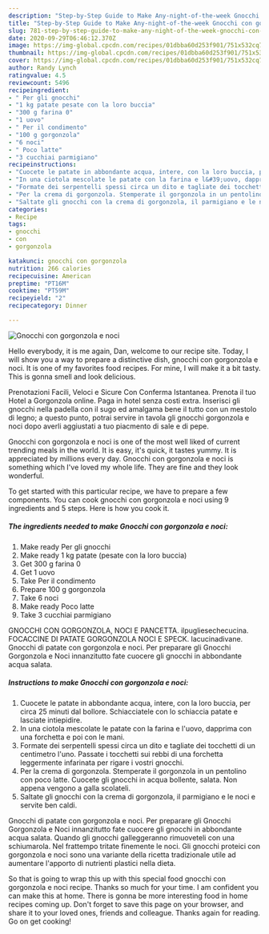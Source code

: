```yaml
---
description: "Step-by-Step Guide to Make Any-night-of-the-week Gnocchi con gorgonzola e noci"
title: "Step-by-Step Guide to Make Any-night-of-the-week Gnocchi con gorgonzola e noci"
slug: 781-step-by-step-guide-to-make-any-night-of-the-week-gnocchi-con-gorgonzola-e-noci
date: 2020-09-29T06:46:12.370Z
image: https://img-global.cpcdn.com/recipes/01dbba60d253f901/751x532cq70/gnocchi-con-gorgonzola-e-noci-recipe-main-photo.jpg
thumbnail: https://img-global.cpcdn.com/recipes/01dbba60d253f901/751x532cq70/gnocchi-con-gorgonzola-e-noci-recipe-main-photo.jpg
cover: https://img-global.cpcdn.com/recipes/01dbba60d253f901/751x532cq70/gnocchi-con-gorgonzola-e-noci-recipe-main-photo.jpg
author: Randy Lynch
ratingvalue: 4.5
reviewcount: 5496
recipeingredient:
- " Per gli gnocchi"
- "1 kg patate pesate con la loro buccia"
- "300 g farina 0"
- "1 uovo"
- " Per il condimento"
- "100 g gorgonzola"
- "6 noci"
- " Poco latte"
- "3 cucchiai parmigiano"
recipeinstructions:
- "Cuocete le patate in abbondante acqua, intere, con la loro buccia, per circa 25 minuti dal bollore. Schiacciatele con lo schiaccia patate e lasciate intiepidire."
- "In una ciotola mescolate le patate con la farina e l&#39;uovo, dapprima con una forchetta e poi con le mani."
- "Formate dei serpentelli spessi circa un dito e tagliate dei tocchetti di un centimetro l&#39;uno. Passate i tocchetti sui rebbi di una forchetta leggermente infarinata per rigare i vostri gnocchi."
- "Per la crema di gorgonzola. Stemperate il gorgonzola in un pentolino con poco latte. Cuocete gli gnocchi in acqua bollente, salata. Non appena vengono a galla scolateli."
- "Saltate gli gnocchi con la crema di gorgonzola, il parmigiano e le noci e servite ben caldi."
categories:
- Recipe
tags:
- gnocchi
- con
- gorgonzola

katakunci: gnocchi con gorgonzola 
nutrition: 266 calories
recipecuisine: American
preptime: "PT16M"
cooktime: "PT59M"
recipeyield: "2"
recipecategory: Dinner

---
```



![Gnocchi con gorgonzola e noci](https://img-global.cpcdn.com/recipes/01dbba60d253f901/751x532cq70/gnocchi-con-gorgonzola-e-noci-recipe-main-photo.jpg)

Hello everybody, it is me again, Dan, welcome to our recipe site. Today, I will show you a way to prepare a distinctive dish, gnocchi con gorgonzola e noci. It is one of my favorites food recipes. For mine, I will make it a bit tasty. This is gonna smell and look delicious.

Prenotazioni Facili, Veloci e Sicure Con Conferma Istantanea. Prenota il tuo Hotel a Gorgonzola online. Paga in hotel senza costi extra. Inserisci gli gnocchi nella padella con il sugo ed amalgama bene il tutto con un mestolo di legno; a questo punto, potrai servire in tavola gli gnocchi gorgonzola e noci dopo averli aggiustati a tuo piacmento di sale e di pepe.

Gnocchi con gorgonzola e noci is one of the most well liked of current trending meals in the world. It is easy, it's quick, it tastes yummy. It is appreciated by millions every day. Gnocchi con gorgonzola e noci is something which I've loved my whole life. They are fine and they look wonderful.


To get started with this particular recipe, we have to prepare a few components. You can cook gnocchi con gorgonzola e noci using 9 ingredients and 5 steps. Here is how you cook it.

<!--inarticleads1-->

##### The ingredients needed to make Gnocchi con gorgonzola e noci:

1. Make ready  Per gli gnocchi
1. Make ready 1 kg patate (pesate con la loro buccia)
1. Get 300 g farina 0
1. Get 1 uovo
1. Take  Per il condimento
1. Prepare 100 g gorgonzola
1. Take 6 noci
1. Make ready  Poco latte
1. Take 3 cucchiai parmigiano


GNOCCHI CON GORGONZOLA, NOCI E PANCETTA. ilpugliesechecucina. FOCACCINE DI PATATE GORGONZOLA NOCI E SPECK. lacucinadivane. Gnocchi di patate con gorgonzola e noci. Per preparare gli Gnocchi Gorgonzola e Noci innanzitutto fate cuocere gli gnocchi in abbondante acqua salata. 

<!--inarticleads2-->

##### Instructions to make Gnocchi con gorgonzola e noci:

1. Cuocete le patate in abbondante acqua, intere, con la loro buccia, per circa 25 minuti dal bollore. Schiacciatele con lo schiaccia patate e lasciate intiepidire.
1. In una ciotola mescolate le patate con la farina e l&#39;uovo, dapprima con una forchetta e poi con le mani.
1. Formate dei serpentelli spessi circa un dito e tagliate dei tocchetti di un centimetro l&#39;uno. Passate i tocchetti sui rebbi di una forchetta leggermente infarinata per rigare i vostri gnocchi.
1. Per la crema di gorgonzola. Stemperate il gorgonzola in un pentolino con poco latte. Cuocete gli gnocchi in acqua bollente, salata. Non appena vengono a galla scolateli.
1. Saltate gli gnocchi con la crema di gorgonzola, il parmigiano e le noci e servite ben caldi.


Gnocchi di patate con gorgonzola e noci. Per preparare gli Gnocchi Gorgonzola e Noci innanzitutto fate cuocere gli gnocchi in abbondante acqua salata. Quando gli gnocchi galleggeranno rimuoveteli con una schiumarola. Nel frattempo tritate finemente le noci. Gli gnocchi proteici con gorgonzola e noci sono una variante della ricetta tradizionale utile ad aumentare l&#39;apporto di nutrienti plastici nella dieta. 

So that is going to wrap this up with this special food gnocchi con gorgonzola e noci recipe. Thanks so much for your time. I am confident you can make this at home. There is gonna be more interesting food in home recipes coming up. Don't forget to save this page on your browser, and share it to your loved ones, friends and colleague. Thanks again for reading. Go on get cooking!

